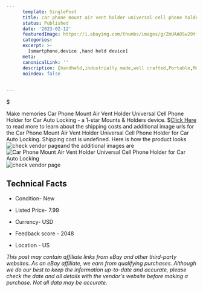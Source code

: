 ```yaml
---
      template: SinglePost
      title: car phone mount air vent holder universal cell phone holder for car auto locking
      status: Published
      date: '2023-02-12'
      featuredImage: https://i.ebayimg.com/thumbs/images/g/ZmUAAOSw29tfG49l/s-l225.jpg
      categories: 
      excerpt: >-
        [smartphone,device ,hand held device]
      meta:
      canonicalLink: ''
      description: [handheld,industrially made,well crafted,Portable,Mobile,Compact,Convenient,Lightweight,Maneuverable,Man-portable,Miniature,Carriable,Hand-held,Light,Holdable,Transportable,Mobile device,Pocket-sized,On-the-go,Wireless,Cordless,Compact size,Convenient size, smartphone,device ,hand held device]
      noindex: false
      
        
---
```

$

Make memories Car Phone Mount Air Vent Holder Universal Cell Phone Holder for Car Auto Locking - a 1-star Mounts & Holders device.
$[Click Here](https://www.ebay.com/itm/313159903208?hash=item48e9c8e7e8%3Ag%3AZmUAAOSw29tfG49l&mkevt=1&mkcid=1&mkrid=711-53200-19255-0&campid=%253CePNCampaignId%253E&customid=%253CreferenceId%253E&toolid=10049) to read more to learn about the shipping costs and additional image urls for the Car Phone Mount Air Vent Holder Universal Cell Phone Holder for Car Auto Locking. Shipping cost is undefined. Here is how the product looks ![check vendor page](https://i.ebayimg.com/thumbs/images/g/ZmUAAOSw29tfG49l/s-l225.jpg)and the additional images are![Car Phone Mount Air Vent Holder Universal Cell Phone Holder for Car Auto Locking](https://i.ebayimg.com/images/g/ZmUAAOSw29tfG49l/s-l1200.jpg)![check vendor page](https://origin-galleryplus.ebayimg.com/ws/web/313159903208_2_0_1/225x225.jpg,https://origin-galleryplus.ebayimg.com/ws/web/313159903208_3_0_1/225x225.jpg,https://origin-galleryplus.ebayimg.com/ws/web/313159903208_4_0_1/225x225.jpg,https://origin-galleryplus.ebayimg.com/ws/web/313159903208_5_0_1/225x225.jpg,https://origin-galleryplus.ebayimg.com/ws/web/313159903208_6_0_1/225x225.jpg,https://origin-galleryplus.ebayimg.com/ws/web/313159903208_7_0_1/225x225.jpg,https://origin-galleryplus.ebayimg.com/ws/web/313159903208_8_0_1/225x225.jpg,https://origin-galleryplus.ebayimg.com/ws/web/313159903208_9_0_1/225x225.jpg)



 ## Technical Facts 



     
      

 - Condition- New 


      

 - Listed Price- 7.99 


      

 - Currency- USD 


      

 - Feedback score - 2048 


      

 - Location - US 


      
      

 *_This post may contain affiliate links from eBay and other third-party websites. As an eBay affiliate, we earn from qualifying purchases. Although we do our best to keep the information up-to-date and accurate, please check the date and all details with the vendor's website before making a purchase. Not all data may be accurate._*






